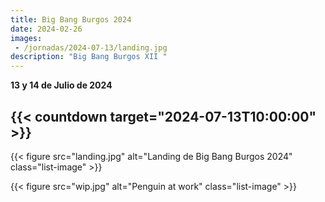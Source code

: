 ```yaml
---
title: Big Bang Burgos 2024
date: 2024-02-26
images:
 - /jornadas/2024-07-13/landing.jpg
description: "Big Bang Burgos XII "
---
```


**13 y 14 de Julio de 2024**
 
## {{< countdown target="2024-07-13T10:00:00" >}}

{{< figure src="landing.jpg" alt="Landing de Big Bang Burgos 2024"  class="list-image" >}}

{{< figure src="wip.jpg" alt="Penguin at work"  class="list-image" >}}
